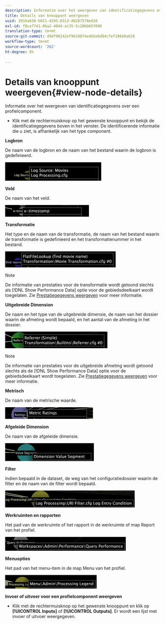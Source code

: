 ```yaml
---
description: Informatie over het weergeven van identificatiegegevens over een profielcomponent.
title: Details van knooppunt weergeven
uuid: 2016a650-b021-4295-8313-d6287578ed10
exl-id: f8ce7741-8ba2-484d-ac35-5c286b65f098
translation-type: tm+mt
source-git-commit: d9df90242ef96188f4e4b5e6d04cfef196b0a628
workflow-type: tm+mt
source-wordcount: '262'
ht-degree: 0%

---
```


# Details van knooppunt weergeven{#view-node-details}

Informatie over het weergeven van identificatiegegevens over een profielcomponent.

* Klik met de rechtermuisknop op het gewenste knooppunt en bekijk de identificatiegegevens boven in het venster. De identificerende informatie die u ziet, is afhankelijk van het type component.

**Logbron**

De naam van de logbron en de naam van het bestand waarin de logbron is gedefinieerd.

![](assets/vis_DependencyMap_LogSourceID.png)

**Veld**

De naam van het veld.

![](assets/vis_DependencyMap_FieldID.png)

**Transformatie**

Het type en de naam van de transformatie, de naam van het bestand waarin de transformatie is gedefinieerd en het transformatienummer in het bestand.

![](assets/vis_DependencyMap_TransformationID.png)

>[!NOTE]
>
>De informatie van prestaties voor de transformatie wordt getoond slechts als [!DNL Show Performance Data] optie voor de gebiedsdeelkaart wordt toegelaten. Zie [Prestatiegegevens weergeven](../../../../../home/c-get-started/c-admin-intrf/c-dataset-mgrs/c-dep-maps/c-disp-perf-data.md#concept-974e2bac3e184f0dab530e63aa4f5ecb) voor meer informatie.

**Uitgebreide Dimension**

De naam en het type van de uitgebreide dimensie, de naam van het dossier waarin de afmeting wordt bepaald, en het aantal van de afmeting in het dossier.

![](assets/vis_DependencyMap_ExtendedDimensionID.png)

>[!NOTE]
>
>De informatie van prestaties voor de uitgebreide afmeting wordt getoond slechts als de [!DNL Show Performance Data] optie voor de gebiedsdeelkaart wordt toegelaten. Zie [Prestatiegegevens weergeven](../../../../../home/c-get-started/c-admin-intrf/c-dataset-mgrs/c-dep-maps/c-disp-perf-data.md#concept-974e2bac3e184f0dab530e63aa4f5ecb) voor meer informatie.

**Metrisch**

De naam van de metrische waarde.

![](assets/vis_DependencyMap_MetricID.png)

**Afgeleide Dimension**

De naam van de afgeleide dimensie.

![](assets/vis_DependencyMap_DerivedDimensionID.png)

**Filter**

Indien bepaald in de dataset, de weg van het configuratiedossier waarin de filter en de naam van de filter wordt bepaald.

![](assets/vis_DependencyMap_FilterID_Dataset.png)

**Werkruimten en rapporten**

Het pad van de werkruimte of het rapport in de werkruimte of map Report van het profiel.

![](assets/vis_DependencyMap_WorkspaceID.png)

**Menuopties**

Het pad van het menu-item in de map Menu van het profiel.

![](assets/vis_DependencyMap_MenuID.png)

**Invoer of uitvoer voor een profielcomponent weergeven**

* Klik met de rechtermuisknop op het gewenste knooppunt en klik op **[!UICONTROL Inputs]** of **[!UICONTROL Outputs]**. Er wordt een lijst met invoer of uitvoer weergegeven.
